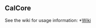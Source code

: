 ## CalCore

See the wiki for usage information:
*[Wiki](https://github.com/Callum7034/CalCore/wiki)
